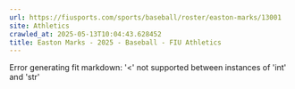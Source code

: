 ```yaml
---
url: https://fiusports.com/sports/baseball/roster/easton-marks/13001
site: Athletics
crawled_at: 2025-05-13T10:04:43.628452
title: Easton Marks - 2025 - Baseball - FIU Athletics
---
```


Error generating fit markdown: '<' not supported between instances of 'int' and 'str'